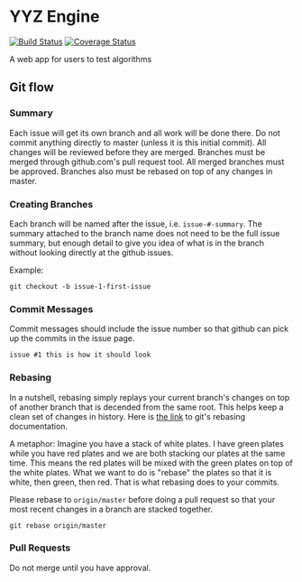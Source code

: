YYZ Engine
==========
[![Build Status](https://travis-ci.org/YYZ-Engine/yyz-engine.svg?branch=master)](https://travis-ci.org/YYZ-Engine/yyz-engine)
[![Coverage Status](https://coveralls.io/repos/github/YYZ-Engine/yyz-engine/badge.svg?branch=master)](https://coveralls.io/github/YYZ-Engine/yyz-engine?branch=master)

A web app for users to test algorithms

Git flow
--------

### Summary

Each issue will get its own branch and all work will be done there. Do not commit anything directly to master (unless it is this initial commit). All changes will be reviewed before they are merged. Branches must be merged through github.com's pull request tool. All merged branches must be approved. Branches also must be rebased on top of any changes in master.

### Creating Branches

Each branch will be named after the issue, i.e. `issue-#-summary`. The summary attached to the branch name does not need to be the full issue summary, but enough detail to give you idea of what is in the branch without looking directly at the github issues.

Example:
```
git checkout -b issue-1-first-issue
```

### Commit Messages

Commit messages should include the issue number so that github can pick up the commits in the issue page.

```
issue #1 this is how it should look
```

### Rebasing

In a nutshell, rebasing simply replays your current branch's changes on top of another branch that is decended from the same root. This helps keep a clean set of changes in history. Here is [the link](https://git-scm.com/book/en/v2/Git-Branching-Rebasing) to git's rebasing documentation.

A metaphor: Imagine you have a stack of white plates. I have green plates while you have red plates and we are both stacking our plates at the same time. This means the red plates will be mixed with the green plates on top of the white plates. What we want to do is "rebase" the plates so that it is white, then green, then red. That is what rebasing does to your commits. 

Please rebase to `origin/master` before doing a pull request so that your most recent changes in a branch are stacked together.

```
git rebase origin/master
```

### Pull Requests

Do not merge until you have approval.
